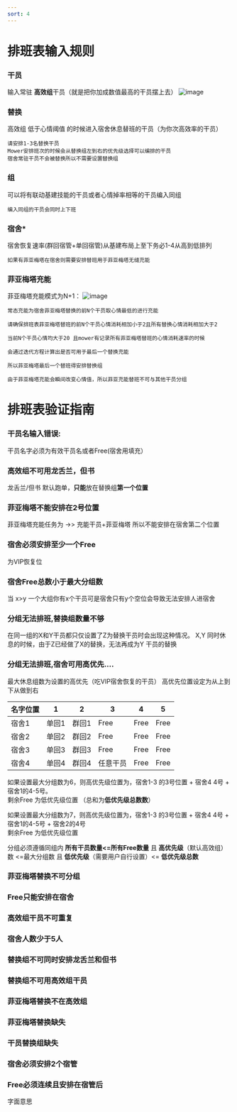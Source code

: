 ```yaml
---
sort: 4
---
```

# 排班表输入规则

### 干员 
输入常驻 **高效组**干员（就是把你加成数值最高的干员摆上去）
![image](https://github.com/ArkMowers/arknights-mower/assets/33809511/a2ee8f84-25eb-4a49-a33b-ec5e69faf9d1)

### 替换
高效组 低于心情阈值 的时候进入宿舍休息替班的干员（为你次高效率的干员）

  ``请安排1-3名替换干员``  
  ``Mower安排班次的时候会从替换组左到右的优先级选择可以编排的干员``  
  ``宿舍常驻干员不会被替换所以不需要设置替换组``
  
### 组
可以将有联动基建技能的干员或者心情掉率相等的干员编入同组

  `编入同组的干员会同时上下班`
  
### 宿舍*

 宿舍恢复速率(群回宿管+单回宿管)从基建布局上至下务必1-4从高到低排列

`如果有菲亚梅塔在宿舍则需要安排替班用于菲亚梅塔无缝充能`

### 菲亚梅塔充能
 菲亚梅塔充能模式为N+1：
 ![image](https://github.com/ArkMowers/arknights-mower/assets/33809511/e3cda76e-0164-4b14-bbc2-dd2c9ce3916b)

 `常态充能为宿舍菲亚梅塔替换的前N个干员取心情最低的进行充能`
 
 `请确保排班表菲亚梅塔替班的前N个干员心情消耗相加小于2且所有替换心情消耗相加大于2`

 `当前N个干员心情均大于20 且mower有记录所有菲亚梅塔替班的心情消耗速率的时候`
 
   `会通过迭代方程计算出是否可用于最后一个替换充能`
   
   `所以菲亚梅塔最后一个替班得安排替换组`
   
  `由于菲亚梅塔充能会瞬间改变心情值，所以菲亚充能替班不可与其他干员分组`


# 排班表验证指南

### 干员名输入错误:
干员名字必须为有效干员名或者Free(宿舍用填充）

### 高效组不可用龙舌兰，但书
龙舌兰/但书 默认跑单，**只能**放在替换组**第一个位置**

### 菲亚梅塔不能安排在2号位置
菲亚梅塔充能任务为 ->> 充能干员+菲亚梅塔  所以不能安排在宿舍第二个位置

### 宿舍必须安排至少一个Free
为VIP恢复位

### 宿舍Free总数小于最大分组数
当 x>y
一个大组你有x个干员可是宿舍只有y个空位会导致无法安排人进宿舍

### 分组无法排班,替换组数量不够
在同一组的X和Y干员都只仅设置了Z为替换干员时会出现这种情况。
X,Y 同时休息的时候，由于Z已经做了X的替换，无法再成为Y 干员的替换

### 分组无法排班,宿舍可用高优先....
最大休息组数为设置的高优先（吃VIP宿舍恢复的干员）
高优先位置设定为从上到下从做到右

| 名字位置 | 1 | 2 | 3 | 4| 5|
|----------|----------|----------| --|--|--|
| 宿舍1   | 单回1 | 群回1  |Free|Free|Free|
| 宿舍2   | 单回2 | 群回2  |Free|Free|Free|
| 宿舍3   | 单回3 | 群回3 |Free|Free|Free|
| 宿舍4   | 单回4 | 群回4  |任意干员|Free|Free|

如果设置最大分组数为6，则高优先级位置为，宿舍1-3 的3号位置 + 宿舍4 4号 + 宿舍1的4-5号。  
剩余Free 为低优先级位置 （总和为**低优先级总数数**）

如果设置最大分组数为7，则高优先级位置为，宿舍1-3 的3号位置 + 宿舍4 4号 + 宿舍1的4-5号 + 宿舍2的4号  
剩余Free 为低优先级位置

分组必须遵循同组内 **所有干员数量<=所有Free数量** 且  **高优先级**（默认高效组）数 <=最大分组数 且 **低优先级**（需要用户自行设置）<= **低优先级总数**


### 菲亚梅塔替换不可分组
### Free只能安排在宿舍
### 高效组干员不可重复
### 宿舍人数少于5人
### 替换组不可同时安排龙舌兰和但书
### 替换组不可用高效组干员
### 菲亚梅塔替换不在高效组
### 菲亚梅塔替换缺失
### 干员替换组缺失
### 宿舍必须安排2个宿管
### Free必须连续且安排在宿管后
字面意思

